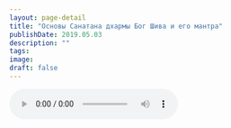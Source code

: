 ```yaml
---
layout: page-detail
title: "Основы Санатана дхармы Бог Шива и его мантра"
publishDate: 2019.05.03
description: ""
tags:
image:
draft: false
---
```


<audio title="2019.05.03 - Основы Санатана дхармы Бог Шива и его мантра.mp3" src="https://filer-api.advayta.org/v1.0/public/files/75813" controls=""></audio>

  

